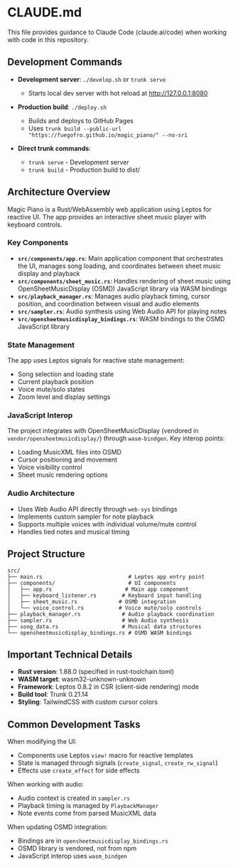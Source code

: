 # CLAUDE.md

This file provides guidance to Claude Code (claude.ai/code) when working with code in this repository.

## Development Commands

- **Development server**: `./develop.sh` or `trunk serve`
  - Starts local dev server with hot reload at http://127.0.0.1:8080
  
- **Production build**: `./deploy.sh`
  - Builds and deploys to GitHub Pages
  - Uses `trunk build --public-url "https://fuegofro.github.io/magic_piano/" --no-sri`

- **Direct trunk commands**:
  - `trunk serve` - Development server
  - `trunk build` - Production build to dist/

## Architecture Overview

Magic Piano is a Rust/WebAssembly web application using Leptos for reactive UI. The app provides an interactive sheet music player with keyboard controls.

### Key Components

- **`src/components/app.rs`**: Main application component that orchestrates the UI, manages song loading, and coordinates between sheet music display and playback
- **`src/components/sheet_music.rs`**: Handles rendering of sheet music using OpenSheetMusicDisplay (OSMD) JavaScript library via WASM bindings
- **`src/playback_manager.rs`**: Manages audio playback timing, cursor position, and coordination between visual and audio elements
- **`src/sampler.rs`**: Audio synthesis using Web Audio API for playing notes
- **`src/opensheetmusicdisplay_bindings.rs`**: WASM bindings to the OSMD JavaScript library

### State Management

The app uses Leptos signals for reactive state management:
- Song selection and loading state
- Current playback position
- Voice mute/solo states
- Zoom level and display settings

### JavaScript Interop

The project integrates with OpenSheetMusicDisplay (vendored in `vendor/opensheetmusicdisplay/`) through `wasm-bindgen`. Key interop points:
- Loading MusicXML files into OSMD
- Cursor positioning and movement
- Voice visibility control
- Sheet music rendering options

### Audio Architecture

- Uses Web Audio API directly through `web-sys` bindings
- Implements custom sampler for note playback
- Supports multiple voices with individual volume/mute control
- Handles tied notes and musical timing

## Project Structure

```
src/
├── main.rs                           # Leptos app entry point
├── components/                       # UI components
│   ├── app.rs                       # Main app component
│   ├── keyboard_listener.rs        # Keyboard input handling
│   ├── sheet_music.rs             # OSMD integration
│   └── voice_control.rs           # Voice mute/solo controls
├── playback_manager.rs             # Audio playback coordination
├── sampler.rs                      # Web Audio synthesis
├── song_data.rs                    # Musical data structures
└── opensheetmusicdisplay_bindings.rs # OSMD WASM bindings
```

## Important Technical Details

- **Rust version**: 1.88.0 (specified in rust-toolchain.toml)
- **WASM target**: wasm32-unknown-unknown
- **Framework**: Leptos 0.8.2 in CSR (client-side rendering) mode
- **Build tool**: Trunk 0.21.14
- **Styling**: TailwindCSS with custom cursor colors

## Common Development Tasks

When modifying the UI:
- Components use Leptos `view!` macro for reactive templates
- State is managed through signals (`create_signal`, `create_rw_signal`)
- Effects use `create_effect` for side effects

When working with audio:
- Audio context is created in `sampler.rs`
- Playback timing is managed by `PlaybackManager`
- Note events come from parsed MusicXML data

When updating OSMD integration:
- Bindings are in `opensheetmusicdisplay_bindings.rs`
- OSMD library is vendored, not from npm
- JavaScript interop uses `wasm_bindgen`